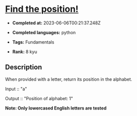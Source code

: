 # [Find the position!](https://www.codewars.com/kata/5808e2006b65bff35500008f)

- **Completed at:** 2023-06-06T00:21:37.248Z

- **Completed languages:** python

- **Tags:** Fundamentals

- **Rank:** 8 kyu

## Description

When provided with a letter, return its position in the alphabet.

Input :: "a"

Output :: "Position of alphabet: 1"


**Note: Only lowercased English letters are tested**
